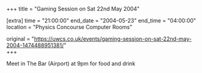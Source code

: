 +++
title = "Gaming Session on Sat 22nd May 2004"

[extra]
time = "21:00:00"
end_date = "2004-05-23"
end_time = "04:00:00"
location = "Physics Concourse Computer Rooms"

original = "https://uwcs.co.uk/events/gaming-session-on-sat-22nd-may-2004-1474488951381/"    
+++

Meet in The Bar (Airport) at 9pm for food and drink

